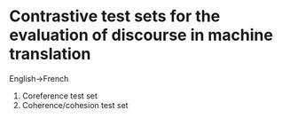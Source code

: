 # Contrastive test sets for the evaluation of discourse in machine translation

English→French

1) Coreference test set
2) Coherence/cohesion test set
